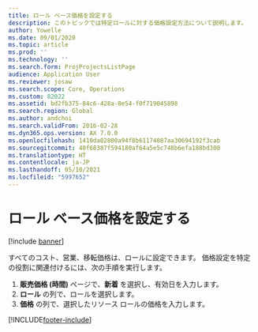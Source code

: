 ```yaml
---
title: ロール ベース価格を設定する
description: このトピックでは特定ロールに対する価格設定方法について説明します。
author: Yowelle
ms.date: 09/01/2020
ms.topic: article
ms.prod: ''
ms.technology: ''
ms.search.form: ProjProjectsListPage
audience: Application User
ms.reviewer: josaw
ms.search.scope: Core, Operations
ms.custom: 82022
ms.assetid: bd2fb375-84c6-428a-8e54-f0f719045898
ms.search.region: Global
ms.author: andchoi
ms.search.validFrom: 2016-02-28
ms.dyn365.ops.version: AX 7.0.0
ms.openlocfilehash: 1410da02800a94f8b61174087aa30694192f3cab
ms.sourcegitcommit: 40f68387f594180af64a5e5c748b6efa188bd300
ms.translationtype: HT
ms.contentlocale: ja-JP
ms.lasthandoff: 05/10/2021
ms.locfileid: "5997652"
---
```

# <a name="set-up-role-based-pricing"></a>ロール ベース価格を設定する

[!include [banner](../includes/banner.md)]

すべてのコスト、営業、移転価格は、ロールに設定できます。 価格設定を特定の役割に関連付けるには、次の手順を実行します。

1. **販売価格 (時間)** ページで、**新着** を選択し、有効日を入力します。
2. **ロール** の列で、ロールを選択します。
3. **価格** の列で、選択したリソース ロールの価格を入力します。


[!INCLUDE[footer-include](../includes/footer-banner.md)]